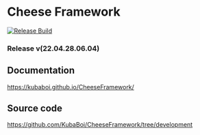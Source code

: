 # Cheese Framework

[![Release Build](https://github.com/KubaBoi/CheeseFramework/actions/workflows/realeaseDate.yml/badge.svg?branch=main)](https://github.com/KubaBoi/CheeseFramework/actions/workflows/realeaseDate.yml)

### Release v(22.04.28.06.04)

## Documentation

https://kubaboi.github.io/CheeseFramework/

## Source code

https://github.com/KubaBoi/CheeseFramework/tree/development